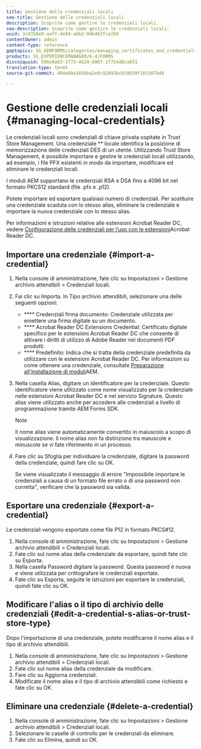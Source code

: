 ```yaml
---
title: Gestione delle credenziali locali
seo-title: Gestione delle credenziali locali
description: Scoprite come gestire le credenziali locali.
seo-description: Scoprite come gestire le credenziali locali.
uuid: 3c4358e0-aaff-4e94-a6b2-04b463fca260
contentOwner: admin
content-type: reference
geptopics: SG_AEMFORMS/categories/managing_certificates_and_credentials
products: SG_EXPERIENCEMANAGER/6.4/FORMS
discoiquuid: 598a9a03-3773-4620-8867-1f754d8ca031
translation-type: tm+mt
source-git-commit: d04e08e105bba2e6c92d93bcb58839f1b5307bd8

---
```



# Gestione delle credenziali locali {#managing-local-credentials}

Le credenziali locali sono credenziali di chiave privata ospitate in Trust Store Management. Una credenziale ** locale identifica la posizione di memorizzazione delle credenziali DES di un utente. Utilizzando Trust Store Management, è possibile importare e gestire le credenziali locali utilizzando, ad esempio, i file PFX esistenti in modo da importare, modificare ed eliminare le credenziali locali.

I moduli AEM supportano le credenziali RSA e DSA fino a 4096 bit nel formato PKCS12 standard (file .pfx e .p12).

Potete importare ed esportare qualsiasi numero di credenziali. Per sostituire una credenziale scaduta con lo stesso alias, eliminare la credenziale e importare la nuova credenziale con lo stesso alias.

Per informazioni e istruzioni relative alle estensioni Acrobat Reader DC, vedere [Configurazione delle credenziali per l’uso con le estensioni](/help/forms/using/admin-help/configuring-credentials-acrobat-reader-dc.md#configuring-credentials-for-use-with-acrobat-reader-dc-extensions)Acrobat Reader DC.

## Importare una credenziale {#import-a-credential}

1. Nella console di amministrazione, fate clic su Impostazioni > Gestione archivio attendibili > Credenziali locali.
1. Fai clic su Importa. In Tipo archivio attendibili, selezionare una delle seguenti opzioni:

   * **** Credenziali firma documento: Credenziale utilizzata per emettere una firma digitale su un documento.
   * **** Acrobat Reader DC Extensions Credential: Certificato digitale specifico per le estensioni Acrobat Reader DC che consente di attivare i diritti di utilizzo di Adobe Reader nei documenti PDF prodotti.
   * **** Predefinito: Indica che si tratta della credenziale predefinita da utilizzare con le estensioni Acrobat Reader DC.
   Per informazioni su come ottenere una credenziale, consultate [Preparazione all&#39;installazione di moduli](https://www.adobe.com/go/learn_aemforms_prepareInstallsingle_63)AEM.

1. Nella casella Alias, digitare un identificatore per la credenziale. Questo identificatore viene utilizzato come nome visualizzato per la credenziale nelle estensioni Acrobat Reader DC e nel servizio Signature. Questo alias viene utilizzato anche per accedere alle credenziali a livello di programmazione tramite AEM Forms SDK.

   >[!NOTE]
   >
   >Il nome alias viene automaticamente convertito in maiuscolo a scopo di visualizzazione. Il nome alias non fa distinzione tra maiuscole e minuscole se vi fate riferimento in un processo.

1. Fare clic su Sfoglia per individuare la credenziale, digitare la password della credenziale, quindi fare clic su OK.

   Se viene visualizzato il messaggio di errore &quot;Impossibile importare le credenziali a causa di un formato file errato o di una password non corretta&quot;, verificare che la password sia valida.

## Esportare una credenziale {#export-a-credential}

Le credenziali vengono esportate come file P12 in formato PKCS#12.

1. Nella console di amministrazione, fate clic su Impostazioni > Gestione archivio attendibili > Credenziali locali.
1. Fate clic sul nome alias della credenziale da esportare, quindi fate clic su Esporta.
1. Nella casella Password digitare la password. Questa password è nuova e viene utilizzata per crittografare le credenziali esportate.
1. Fate clic su Esporta, seguite le istruzioni per esportare le credenziali, quindi fate clic su OK.

## Modificare l&#39;alias o il tipo di archivio delle credenziali {#edit-a-credential-s-alias-or-trust-store-type}

Dopo l&#39;importazione di una credenziale, potete modificarne il nome alias e il tipo di archivio attendibili.

1. Nella console di amministrazione, fate clic su Impostazioni > Gestione archivio attendibili > Credenziali locali.
1. Fate clic sul nome alias della credenziale da modificare.
1. Fare clic su Aggiorna credenziali.
1. Modificate il nome alias e il tipo di archivio attendibili come richiesto e fate clic su OK.

## Eliminare una credenziale {#delete-a-credential}

1. Nella console di amministrazione, fate clic su Impostazioni > Gestione archivio attendibili > Credenziali locali.
1. Selezionare le caselle di controllo per le credenziali da eliminare.
1. Fate clic su Elimina, quindi su OK.

